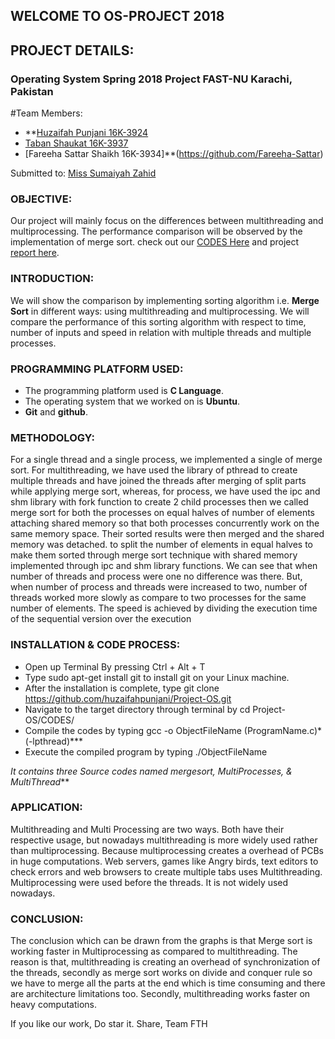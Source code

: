 ## WELCOME TO OS-PROJECT 2018
## PROJECT DETAILS:

### Operating System Spring 2018 Project FAST-NU Karachi, Pakistan

#Team Members: 
- **[Huzaifah Punjani 16K-3924](https://github.com/huzaifahpunjani)
- [Taban Shaukat 16K-3937](https://github.com/tabanshaukat)
- [Fareeha Sattar Shaikh 16K-3934]**(https://github.com/Fareeha-Sattar)

Submitted to: [Miss Sumaiyah Zahid](https://github.com/sumaiyah-zahid)

### OBJECTIVE:
Our project will mainly focus on the differences between multithreading and multiprocessing. The performance comparison will be observed by the implementation of merge sort. check out our [CODES Here](https://github.com/huzaifahpunjani/Project-OS/tree/master/Source-Code) and project [report here](https://github.com/huzaifahpunjani/Project-OS/blob/master/OS_PROJECT_REPORT_16K3924_16K3934_16K3937.docx).

### INTRODUCTION:
We will show the comparison by implementing sorting algorithm i.e. **Merge Sort** in different ways: using multithreading and multiprocessing. We will compare the performance of this sorting algorithm with respect to time, number of inputs and speed in relation with multiple threads and multiple processes.

### PROGRAMMING PLATFORM USED:
- The programming platform used is **C Language**.
- The operating system that we worked on is **Ubuntu**.
- **Git** and **github**.

### METHODOLOGY:
For a single thread and a single process, we implemented a single of merge sort.
For multithreading, we have used the library of pthread to create multiple threads and have joined the threads after merging of split parts while applying merge sort, whereas, for process, we have used the ipc and shm library with fork function to create 2 child processes then we called merge sort for both the processes on equal halves of number of elements attaching shared memory so that both processes concurrently work on the same memory space. Their sorted results were then merged and the shared memory was detached.
to split the number of elements in equal halves to make them sorted through merge sort technique with shared memory implemented through ipc and shm library functions. We can see that when number of threads and process were one no difference was there. But, when number of process and threads were increased to two, number of threads worked more slowly as compare to two processes for the same number of elements. The speed is achieved by dividing the execution time of the sequential version over the execution

### INSTALLATION & CODE PROCESS:

- Open up Terminal By pressing Ctrl + Alt + T
- Type sudo apt-get install git to install git on your Linux machine.
- After the installation is complete, type git clone https://github.com/huzaifahpunjani/Project-OS.git
- Navigate to the target directory through terminal by cd Project-OS/CODES/
- Compile the codes by typing gcc -o ObjectFileName (ProgramName.c)* (-lpthread)***
- Execute the compiled program by typing ./ObjectFileName

*It contains three Source codes named mergesort, MultiProcesses, & MultiThread***

### APPLICATION:
Multithreading and Multi Processing are two ways. Both have their respective usage, but nowadays multithreading is more widely used rather than multiprocessing. Because multiprocessing creates a overhead of PCBs in huge computations. 
Web servers, games like Angry birds, text editors to check errors and web browsers to create multiple tabs uses Multithreading.
Multiprocessing were used before the threads. It is not widely used nowadays. 

### CONCLUSION:
The conclusion which can be drawn from the graphs is that Merge sort is working faster in Multiprocessing as compared to multithreading. The reason is that, multithreading is creating an overhead of synchronization of the threads, secondly as merge sort works on divide and conquer rule so we have to merge all the parts at the end which is time consuming and there are architecture limitations too. Secondly, multithreading works faster on heavy computations. 

If you like our work, Do star it.
Share,
Team FTH
